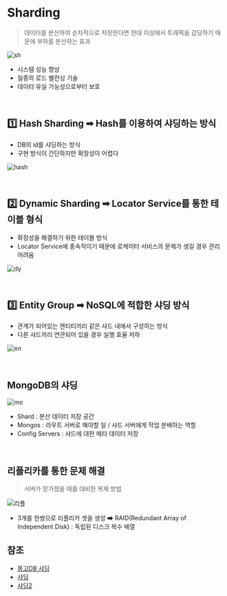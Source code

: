 # Sharding

> 데이터를 분산하여 순차적으로 저장한다면 한대 이상에서 트래픽을 감당하기 때문에 부하를 분산하는 효과

![sh](https://img1.daumcdn.net/thumb/R1280x0/?scode=mtistory2&fname=https%3A%2F%2Fblog.kakaocdn.net%2Fdn%2FbCnsXP%2FbtrsRQh7FZ3%2F2dar45kEQGOrKKyXpHTgLk%2Fimg.png)

- 시스템 성능 향상
- 일종의 로드 밸런싱 기술
- 데이터 유실 가능성으로부터 보호

<br/>

## 1️⃣ Hash Sharding ➡ Hash를 이용하여 샤딩하는 방식

- DB의 id를 샤딩하는 방식
- 구현 방식이 간단하지만 확장성이 어렵다

![hash](https://nesoy.github.io/assets/posts/20180530/1.png)

<br/>

## 2️⃣ Dynamic Sharding ➡ Locator Service를 통한 테이블 형식
- 확장성을 해결하기 위한 테이블 방식
- Locator Service에 종속적이기 때문에 로케이터 서비스의 문제가 생길 경우 관리 어려움


![dy](https://nesoy.github.io/assets/posts/20180530/2.png)

<br/>

## 3️⃣ Entity Group ➡ NoSQL에 적합한 샤딩 방식
- 관계가 되어있는 엔티티끼리 같은 샤드 내에서 구성하는 방식
- 다른 샤드끼리 연관되어 있을 경우 실행 효율 저하


![en](https://nesoy.github.io/assets/posts/20180530/3.png)

<br/>


## MongoDB의 샤딩

![mo](https://img1.daumcdn.net/thumb/R1280x0/?scode=mtistory2&fname=https%3A%2F%2Fblog.kakaocdn.net%2Fdn%2FbzyU8S%2FbtrmY4M91aK%2FCEMPXOxQvhVCFjQ1lFk2Sk%2Fimg.png)

- Shard : 분산 데이터 저장 공간
- Mongos : 라우트 서버로 해야할 일 / 샤드 서버에게 작업 분배하는 역할
- Config Servers : 샤드에 대한 메타 데이터 저장

<br/>


## 리플리카를 통한 문제 해결

> 서버가 망가졌을 때를 대비한 복제 방법

![리플](https://img1.daumcdn.net/thumb/R1280x0/?scode=mtistory2&fname=https%3A%2F%2Fblog.kakaocdn.net%2Fdn%2Fbxm1dj%2FbtrmWsvjQh3%2FNISd4zrEOIvO7DDBJbcHC1%2Fimg.png)

- 3개를 한쌍으로 리플리카 셋을 생성 ➡ RAID(Redundant Array of Independent Disk) : 독립된 디스크 복수 배열


## 참조

- [몽고DB 샤딩](https://dev-cini.tistory.com/36)
- [샤딩](https://nesoy.github.io/articles/2018-05/Database-Shard)
- [샤딩2](https://minkwon4.tistory.com/317)